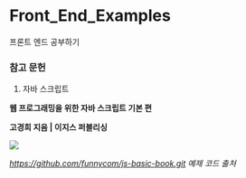 # Front_End_Examples
프론트 엔드 공부하기

### 참고 문헌
1. 자바 스크립트

**웹 프로그래밍을 위한 자바 스크립트 기본 편**

**고경희 지음 | 이지스 퍼블리싱**

![](https://github.com/funnycom/js-basic-book/blob/master/js-basic.jpeg)

*https://github.com/funnycom/js-basic-book.git
예제 코드 출처*